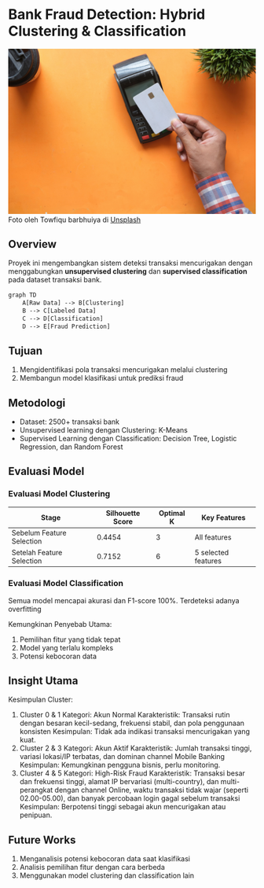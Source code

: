# Bank Fraud Detection: Hybrid Clustering & Classification

![Transaksi Bank](https://github.com/nafakhairunnisa/bank-fraud-detection/blob/main/towfiqu-barbhuiya-HNPrWOH2Z8U-unsplash.jpg?raw=true)
Foto oleh Towfiqu barbhuiya di [Unsplash](https://unsplash.com/id/foto/orang-yang-memegang-perangkat-elektronik-hitam-putih-HNPrWOH2Z8U?utm_content=creditCopyText&utm_medium=referral&utm_source=unsplash)
      

## Overview

Proyek ini mengembangkan sistem deteksi transaksi mencurigakan dengan menggabungkan **unsupervised clustering** dan **supervised classification** pada dataset transaksi bank.

```mermaid
graph TD
    A[Raw Data] --> B[Clustering]
    B --> C[Labeled Data]
    C --> D[Classification]
    D --> E[Fraud Prediction]
```

## Tujuan
1. Mengidentifikasi pola transaksi mencurigakan melalui clustering
2. Membangun model klasifikasi untuk prediksi fraud

## Metodologi
- Dataset: 2500+ transaksi bank
- Unsupervised learning dengan Clustering: K-Means
- Supervised Learning dengan Classification: Decision Tree, Logistic Regression, dan Random Forest

## Evaluasi Model

### Evaluasi Model Clustering
| Stage | Silhouette Score | Optimal K | Key Features |
|-----------|------------------|-----------|-----------|
| Sebelum Feature Selection   | 0.4454             | 3         | 	All features |
| Setelah Feature Selection    | 0.7152             | 6         | 5 selected features |

### Evaluasi Model Classification
Semua model mencapai akurasi dan F1-score 100%. Terdeteksi adanya overfitting

Kemungkinan Penyebab Utama:
1. Pemilihan fitur yang tidak tepat
2. Model yang terlalu kompleks
3. Potensi kebocoran data

## Insight Utama
Kesimpulan Cluster:
1. Cluster 0 & 1
  Kategori: Akun Normal
  Karakteristik: Transaksi rutin dengan besaran kecil-sedang, frekuensi stabil, dan pola penggunaan konsisten
  Kesimpulan: Tidak ada indikasi transaksi mencurigakan yang kuat.
2. Cluster 2 & 3
  Kategori: Akun Aktif
  Karakteristik: Jumlah transaksi tinggi, variasi lokasi/IP terbatas, dan dominan channel Mobile Banking
  Kesimpulan: Kemungkinan pengguna bisnis, perlu monitoring.
3. Cluster 4 & 5
  Kategori: High-Risk Fraud
  Karakteristik: Transaksi besar dan frekuensi tinggi, alamat IP bervariasi (multi-country), dan multi-perangkat dengan channel Online, waktu transaksi tidak wajar (seperti 02.00-05.00), dan banyak percobaan login gagal sebelum transaksi
  Kesimpulan: Berpotensi tinggi sebagai akun mencurigakan atau penipuan.

## Future Works
1. Menganalisis potensi kebocoran data saat klasifikasi
2. Analisis pemilihan fitur dengan cara berbeda
3. Menggunakan model clustering dan classification lain
